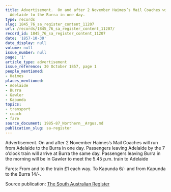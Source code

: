 ```yaml
---
title: Advertisement.  On and after 2 November Haimes’s Mail Coaches will run from
  Adelaide to the Burra in one day.
type: records
slug: 1845_76_sa_register_content_11207
url: /records/1845_76_sa_register_content_11207/
record_id: 1845_76_sa_register_content_11207
date: '1857-10-30'
date_display: null
volume: null
issue_number: null
page: '1'
article_type: advertisement
issue_reference: 30 October 1857, page 1
people_mentioned:
- Haimes
places_mentioned:
- Adelaide
- Burra
- Gawler
- Kapunda
topics:
- transport
- coach
- fare
source_document: 1985-87_Northern__Argus.md
publication_slug: sa-register
---
```


Advertisement.  On and after 2 November Haimes’s Mail Coaches will run from Adelaide to the Burra in one day.  Passengers leaving Adelaide by the 7 o’clock train will arrive at Burra the same day.  Passengers leaving Burra in the morning will be in Gawler to meet the 5.45 p.m. train to Adelaide

Fares: From and to the train £1 each way.  To Kapunda 6/- and from Kapunda to the Burra 14/-.

Source publication: [The South Australian Register](/publications/sa-register/)
